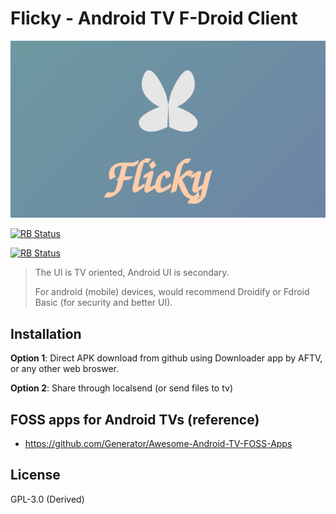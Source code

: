 
# Flicky - Android TV F-Droid Client

![Banner](assets/banner.svg)

[<img src="https://shields.rbtlog.dev/simple/app.flicky" alt="RB Status">](https://shields.rbtlog.dev/app.flicky) 

[<img src="https://shields.rbtlog.dev/simple/app.flicky?style=for-the-badge" alt="RB Status">](https://shields.rbtlog.dev/app.flicky)

> The UI is TV oriented, Android UI is secondary.
> 
> For android (mobile) devices, would recommend Droidify or Fdroid Basic (for security and better UI).


## Installation
**Option 1**: Direct APK download from github using Downloader app by AFTV, or any other web broswer. 

**Option 2**: Share through localsend (or send files to tv)

## FOSS apps for Android TVs (reference)
- https://github.com/Generator/Awesome-Android-TV-FOSS-Apps

## License
GPL-3.0 (Derived)
